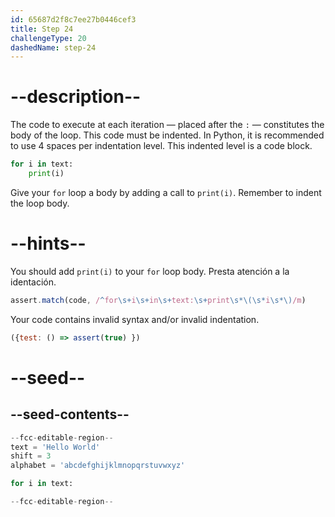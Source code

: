```yaml
---
id: 65687d2f8c7ee27b0446cef3
title: Step 24
challengeType: 20
dashedName: step-24
---
```


# --description--

The code to execute at each iteration — placed after the `:` — constitutes the body of the loop. This code must be indented. In Python, it is recommended to use 4 spaces per indentation level. This indented level is a code block.

```py
for i in text:
    print(i)
```

Give your `for` loop a body by adding a call to `print(i)`. Remember to indent the loop body.

# --hints--

You should add `print(i)` to your `for` loop body. Presta atención a la identación.

```js
assert.match(code, /^for\s+i\s+in\s+text:\s+print\s*\(\s*i\s*\)/m)
```

Your code contains invalid syntax and/or invalid indentation.

```js
({test: () => assert(true) })
```

# --seed--

## --seed-contents--

```py
--fcc-editable-region--
text = 'Hello World'
shift = 3
alphabet = 'abcdefghijklmnopqrstuvwxyz'

for i in text:

--fcc-editable-region--
```
